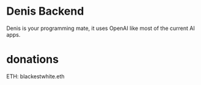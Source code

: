 # Denis Backend
Denis is your programming mate, it uses OpenAI like most of the current AI apps.

# donations
ETH: blackestwhite.eth